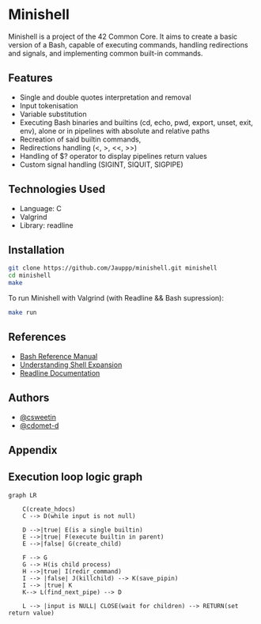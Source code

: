 
# Minishell

Minishell is a project of the 42 Common Core. It aims to create a basic version of a Bash, capable of executing commands, handling redirections and signals, and implementing common built-in commands.

## Features
- Single and double quotes interpretation and removal
- Input tokenisation
- Variable substitution
- Executing Bash binaries and builtins (cd, echo, pwd, export, unset, exit, env), alone or in pipelines with absolute and relative paths
- Recreation of said builtin commands,  
- Redirections handling (<, >, <<, >>)
- Handling of $? operator to display pipelines return values
- Custom signal handling (SIGINT, SIQUIT, SIGPIPE)
## Technologies Used
- Language: C
- Valgrind
- Library: readline



## Installation

```bash
git clone https://github.com/Jauppp/minishell.git minishell
cd minishell
make

```
To run Minishell with Valgrind (with Readline && Bash supression):
```bash
make run
```

## References

- [Bash Reference Manual](https://www.gnu.org/savannah-checkouts/gnu/bash/manual/bash.html)
- [Understanding Shell Expansion](https://effective-shell.com/part-6-advanced-techniques/understanding-shell-expansion/)
- [Readline Documentation](https://www.man7.org/linux/man-pages/man3/readline.3.html)



## Authors

- [@csweetin](https://github.com/cha202)
- [@cdomet-d](https://github.com/Jauppp)


## Appendix

## Execution loop logic graph

```mermaid
graph LR

	C(create_hdocs)
	C --> D(while input is not null)

	D -->|true| E(is a single builtin)
	E -->|true| F(execute builtin in parent)
	E -->|false| G(create_child)

	F --> G
	G --> H(is child process)
	H -->|true| I(redir_command)
	I --> |false| J(killchild) --> K(save_pipin)
	I --> |true| K
	K--> L(find_next_pipe) --> D

	L --> |input is NULL| CLOSE(wait for children) --> RETURN(set return value)
```
